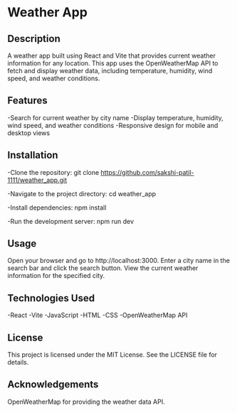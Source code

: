 # Weather App

## Description

A weather app built using React and Vite that provides current weather information for any location. This app uses the OpenWeatherMap API to fetch and display weather data, including temperature, humidity, wind speed, and weather conditions.

## Features

-Search for current weather by city name
-Display temperature, humidity, wind speed, and weather conditions
-Responsive design for mobile and desktop views

## Installation

-Clone the repository:
git clone https://github.com/sakshi-patil-1111/weather_app.git

-Navigate to the project directory:
cd weather_app

-Install dependencies:
npm install

-Run the development server:
npm run dev

## Usage

Open your browser and go to http://localhost:3000.
Enter a city name in the search bar and click the search button.
View the current weather information for the specified city.

## Technologies Used

-React
-Vite
-JavaScript
-HTML
-CSS
-OpenWeatherMap API

## License

This project is licensed under the MIT License. See the LICENSE file for details.

## Acknowledgements

OpenWeatherMap for providing the weather data API.
